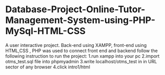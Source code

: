 # Database-Project-Online-Tutor-Management-System-using-PHP-MySql-HTML-CSS
A user interactive project. Back-end using XAMPP, front-end using HTML,CSS , PHP was used to connect front end and backend
follow the following instruction to run the project:
1.run xampp into your pc
2.import otms_test.sql file into phpmyadmin
3.write localhost/otms_test in in URL sector of any browser
4.click intro1/html

